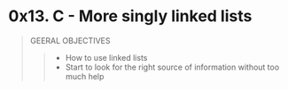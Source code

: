 # 0x13. C - More singly linked lists

> GEERAL OBJECTIVES
> > - How to use linked lists
> > - Start to look for the right source of information without too much help
